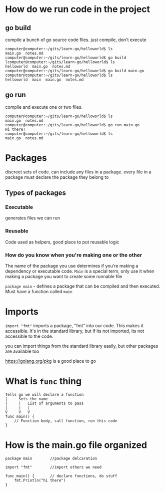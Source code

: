 # How do we run code in the project

## go build 
compile a bunch of go source code files. just compile, don't execute

~~~
computer@computer:~/gits/learn-go/helloworld$ ls
main.go  notes.md
computer@computer:~/gits/learn-go/helloworld$ go build
lcomputer@computer:~/gits/learn-go/helloworld$ ls
helloworld  main.go  notes.md
computer@computer:~/gits/learn-go/helloworld$ go build main.go
computer@computer:~/gits/learn-go/helloworld$ ls
helloworld  main  main.go  notes.md
~~~


## go run
compile and execute one or two files. 

~~~
computer@computer:~/gits/learn-go/helloworld$ ls
main.go  notes.md
computer@computer:~/gits/learn-go/helloworld$ go run main.go 
Hi there!
computer@computer:~/gits/learn-go/helloworld$ ls
main.go  notes.md
~~~


# Packages
discreet sets of code. can include any files in a package. every file in a package must declare the package they belong to

## Types of packages

### Executable
generates files we can run

### Reusable
Code used as helpers, good place to put reusable logic

### How do you know when you're making one or the other

The name of the package you use determines if you're making a dependency or executable code. `Main` is a special term, only use it when making a package you want to create some runnable file

`package main` - defines a package that can be compiled and then  executed. Must have a function called `main`


# Imports
`import "fmt"` imports a package, "fmt" into our code. This makes it accessible. It's in the standard library, but if its not imported, its not accessible to the code. 

you can import things from the standard library easily, but other packages are available too

https://golang.org/pkg is a good place to go 


# What is `func` thing

~~~
Tells go we will declare a function
|     Sets the name
|     |   List of arguments to pass
|     |   |
V     V   V
func main() {
    // Function body, call function, run this code
}
~~~


# How is the main.go file organized

~~~
package main        //package delcaration

import "fmt"        //import others we need

func main() {       // declare functions, do stuff     
    fmt.Println("hi there") 
}
~~~